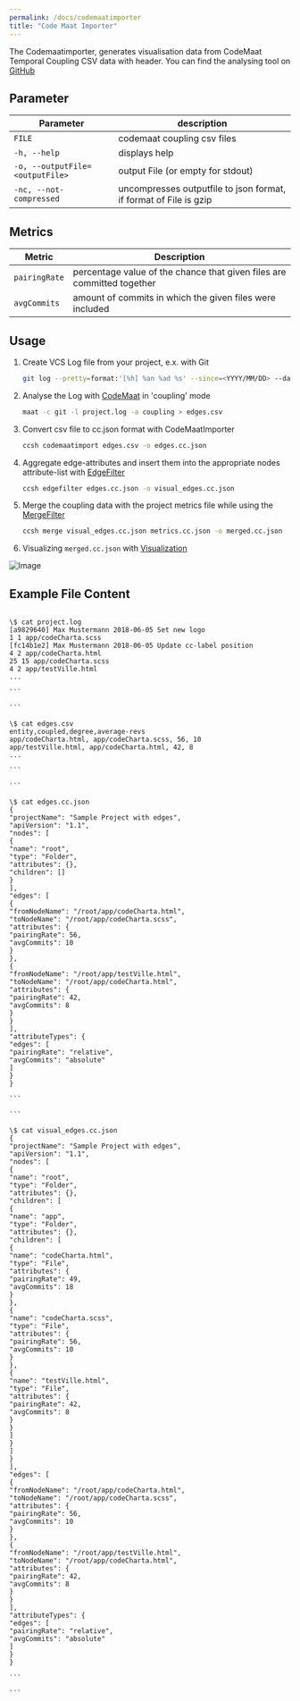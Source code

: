 ```yaml
---
permalink: /docs/codemaatimporter
title: "Code Maat Importer"
---
```


The Codemaatimporter, generates visualisation data from CodeMaat Temporal Coupling CSV data with header. You can find the analysing tool on [GitHub](https://github.com/adamtornhill/code-maat)

## Parameter

| Parameter                       | description                                                       |
| ------------------------------- | ----------------------------------------------------------------- |
| `FILE`                          | codemaat coupling csv files                                       |
| `-h, --help`                    | displays help                                                     |
| `-o, --outputFile=<outputFile>` | output File (or empty for stdout)                                 |
| `-nc, --not-compressed`         | uncompresses outputfile to json format, if format of File is gzip |

## Metrics

| Metric        | Description                                                            |
| ------------- | ---------------------------------------------------------------------- |
| `pairingRate` | percentage value of the chance that given files are committed together |
| `avgCommits`  | amount of commits in which the given files were included               |

## Usage

1. Create VCS Log file from your project, e.x. with Git

   ````bash
   git log --pretty=format:'[%h] %an %ad %s' --since=<YYYY/MM/DD> --date=short --numstat > project.log ```

   ````

2. Analyse the Log with [CodeMaat](https://github.com/adamtornhill/code-maat) in 'coupling' mode

   ```bash
   maat -c git -l project.log -a coupling > edges.csv

   ```

3. Convert csv file to cc.json format with CodeMaatImporter

   ```bash
   ccsh codemaatimport edges.csv -o edges.cc.json
   ```

4. Aggregate edge-attributes and insert them into the appropriate nodes attribute-list with [EdgeFilter](https://github.com/MaibornWolff/codecharta/blob/main/analysis/filter/EdgeFilter/README.md)
   ```bash
   ccsh edgefilter edges.cc.json -o visual_edges.cc.json
   ```
5. Merge the coupling data with the project metrics file while using the [MergeFilter](https://github.com/MaibornWolff/codecharta/blob/main/analysis/filter/MergeFilter/README.md)

   ```bash
   ccsh merge visual_edges.cc.json metrics.cc.json -o merged.cc.json
   ```

6. Visualizing `merged.cc.json` with [Visualization](https://github.com/MaibornWolff/codecharta/tree/main/visualization)

![Image]({{site.baseurl}}/assets/images/docs/codemaat/codemaatimport-modell.png)

## Example File Content

````

\$ cat project.log
[a9829640] Max Mustermann 2018-06-05 Set new logo
1 1 app/codeCharta.scss
[fc14b1e2] Max Mustermann 2018-06-05 Update cc-label position
4 2 app/codeCharta.html
25 15 app/codeCharta.scss
4 2 app/testVille.html
...

```

```

\$ cat edges.csv
entity,coupled,degree,average-revs
app/codeCharta.html, app/codeCharta.scss, 56, 10
app/testVille.html, app/codeCharta.html, 42, 8
...

```

```

\$ cat edges.cc.json
{
"projectName": "Sample Project with edges",
"apiVersion": "1.1",
"nodes": [
{
"name": "root",
"type": "Folder",
"attributes": {},
"children": []
}
],
"edges": [
{
"fromNodeName": "/root/app/codeCharta.html",
"toNodeName": "/root/app/codeCharta.scss",
"attributes": {
"pairingRate": 56,
"avgCommits": 10
}
},
{
"fromNodeName": "/root/app/testVille.html",
"toNodeName": "/root/app/codeCharta.html",
"attributes": {
"pairingRate": 42,
"avgCommits": 8
}
}
],
"attributeTypes": {
"edges": [
"pairingRate": "relative",
"avgCommits": "absolute"
]
}
}

```

```

\$ cat visual_edges.cc.json
{
"projectName": "Sample Project with edges",
"apiVersion": "1.1",
"nodes": [
{
"name": "root",
"type": "Folder",
"attributes": {},
"children": [
{
"name": "app",
"type": "Folder",
"attributes": {},
"children": [
{
"name": "codeCharta.html",
"type": "File",
"attributes": {
"pairingRate": 49,
"avgCommits": 18
}
},
{
"name": "codeCharta.scss",
"type": "File",
"attributes": {
"pairingRate": 56,
"avgCommits": 10
}
},
{
"name": "testVille.html",
"type": "File",
"attributes": {
"pairingRate": 42,
"avgCommits": 8
}
}
]
}
]
}
],
"edges": [
{
"fromNodeName": "/root/app/codeCharta.html",
"toNodeName": "/root/app/codeCharta.scss",
"attributes": {
"pairingRate": 56,
"avgCommits": 10
}
},
{
"fromNodeName": "/root/app/testVille.html",
"toNodeName": "/root/app/codeCharta.html",
"attributes": {
"pairingRate": 42,
"avgCommits": 8
}
}
],
"attributeTypes": {
"edges": [
"pairingRate": "relative",
"avgCommits": "absolute"
]
}
}

```

```
````
